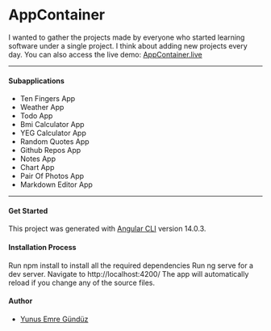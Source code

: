 # AppContainer
I wanted to gather the projects made by everyone who started learning software under a single project. I think about adding new projects every day.
You can also access the live demo:  <a href="https://app-container.netlify.app" target="_blank">AppContainer.live</a><hr>

#### Subapplications
- Ten Fingers App
- Weather App
- Todo App
- Bmi Calculator App
- YEG Calculator App 
- Random Quotes App
- Github Repos App
- Notes App
- Chart App
- Pair Of Photos App
- Markdown Editor App
------------


#### Get Started
This project was generated with [Angular CLI](https://github.com/angular/angular-cli) version 14.0.3.

#### Installation Process
Run npm install to install all the required dependencies
Run ng serve for a dev server. Navigate to http://localhost:4200/
The app will automatically reload if you change any of the source files.


#### Author
- [Yunus Emre Gündüz](https://github.com/yemregunduz)

